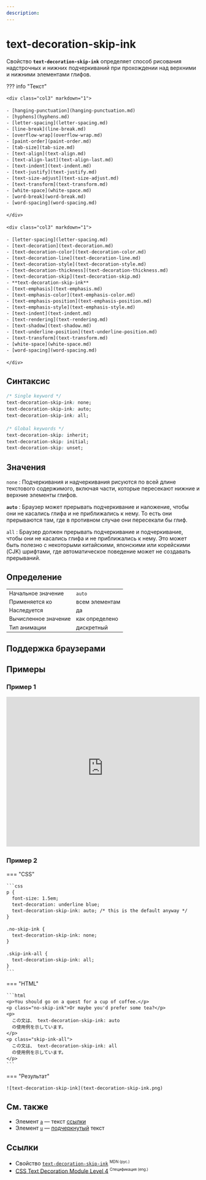 ```yaml
---
description:
---
```


# text-decoration-skip-ink

Свойство **`text-decoration-skip-ink`** определяет способ рисования надстрочных и нижних подчеркиваний при прохождении над верхними и нижними элементами глифов.

??? info "Текст"

    <div class="col3" markdown="1">

    - [hanging-punctuation](hanging-punctuation.md)
    - [hyphens](hyphens.md)
    - [letter-spacing](letter-spacing.md)
    - [line-break](line-break.md)
    - [overflow-wrap](overflow-wrap.md)
    - [paint-order](paint-order.md)
    - [tab-size](tab-size.md)
    - [text-align](text-align.md)
    - [text-align-last](text-align-last.md)
    - [text-indent](text-indent.md)
    - [text-justify](text-justify.md)
    - [text-size-adjust](text-size-adjust.md)
    - [text-transform](text-transform.md)
    - [white-space](white-space.md)
    - [word-break](word-break.md)
    - [word-spacing](word-spacing.md)

    </div>

    <div class="col3" markdown="1">

    - [letter-spacing](letter-spacing.md)
    - [text-decoration](text-decoration.md)
    - [text-decoration-color](text-decoration-color.md)
    - [text-decoration-line](text-decoration-line.md)
    - [text-decoration-style](text-decoration-style.md)
    - [text-decoration-thickness](text-decoration-thickness.md)
    - [text-decoration-skip](text-decoration-skip.md)
    - **text-decoration-skip-ink**
    - [text-emphasis](text-emphasis.md)
    - [text-emphasis-color](text-emphasis-color.md)
    - [text-emphasis-position](text-emphasis-position.md)
    - [text-emphasis-style](text-emphasis-style.md)
    - [text-indent](text-indent.md)
    - [text-rendering](text-rendering.md)
    - [text-shadow](text-shadow.md)
    - [text-underline-position](text-underline-position.md)
    - [text-transform](text-transform.md)
    - [white-space](white-space.md)
    - [word-spacing](word-spacing.md)

    </div>

## Синтаксис

```css
/* Single keyword */
text-decoration-skip-ink: none;
text-decoration-skip-ink: auto;
text-decoration-skip-ink: all;

/* Global keywords */
text-decoration-skip: inherit;
text-decoration-skip: initial;
text-decoration-skip: unset;
```

## Значения

`none`
: Подчеркивания и надчеркивания рисуются по всей длине текстового содержимого, включая части, которые пересекают нижние и верхние элементы глифов.

**`auto`**
: Браузер может прерывать подчеркивание и наложение, чтобы они не касались глифа и не приближались к нему. То есть они прерываются там, где в противном случае они пересекали бы глиф.

`all`
: Браузер должен прерывать подчеркивание и подчеркивание, чтобы они не касались глифа и не приближались к нему. Это может быть полезно с некоторыми китайскими, японскими или корейскими (CJK) шрифтами, где автоматическое поведение может не создавать прерываний.

## Определение

|                      |                |
| -------------------- | -------------- |
| Начальное значение   | `auto`         |
| Применяется ко       | всем элементам |
| Наследуется          | да             |
| Вычисленное значение | как определено |
| Тип анимации         | дискретный     |

## Поддержка браузерами

<p class="ciu_embed" data-feature="mdn-css__properties__text-decoration-skip-ink" data-periods="future_1,current,past_1,past_2" data-accessible-colours="false"></p>

## Примеры

### Пример 1

<iframe class="interactive" frameborder="0" height="390" src="https://interactive-examples.mdn.mozilla.net/pages/css/text-decoration-skip-ink.html" title="text-decoration-skip-ink" width="100%"></iframe>

### Пример 2

=== "CSS"

    ```css
    p {
      font-size: 1.5em;
      text-decoration: underline blue;
      text-decoration-skip-ink: auto; /* this is the default anyway */
    }

    .no-skip-ink {
      text-decoration-skip-ink: none;
    }

    .skip-ink-all {
      text-decoration-skip-ink: all;
    }
    ```

=== "HTML"

    ```html
    <p>You should go on a quest for a cup of coffee.</p>
    <p class="no-skip-ink">Or maybe you'd prefer some tea?</p>
    <p>
      この文は、 text-decoration-skip-ink: auto
      の使用例を示しています。
    </p>
    <p class="skip-ink-all">
      この文は、 text-decoration-skip-ink: all
      の使用例を示しています。
    </p>
    ```

=== "Результат"

    ![text-decoration-skip-ink](text-decoration-skip-ink.png)

## См. также

- Элемент [`a`](/html/a/) — текст <a href="#">ссылки</a>
- Элемент [`u`](/html/u/) — <u>подчеркнутый</u> текст

## Ссылки

- Свойство [`text-decoration-skip-ink`](https://developer.mozilla.org/ru/docs/Web/CSS/text-decoration-skip-ink) <sup><small>MDN (рус.)</small></sup>
- [CSS Text Decoration Module Level 4](https://drafts.csswg.org/css-text-decor-4/#text-decoration-skip-ink-property) <sup><small>Спецификация (eng.)</small></sup>
